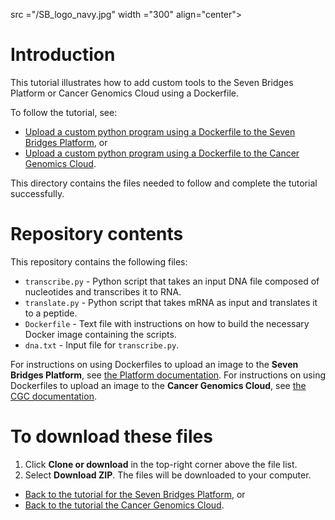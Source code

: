 src ="/SB_logo_navy.jpg" width ="300" align="center">

# Introduction
This tutorial illustrates how to add custom tools to the Seven Bridges Platform or Cancer Genomics Cloud using a Dockerfile.

To follow the tutorial, see:
* [Upload a custom python program using a Dockerfile to the Seven Bridges Platform](http://docs.sevenbridges.com/v1.0/docs/worked-example-of-uploading-a-custom-python-program), or
* [Upload a custom python program using a Dockerfile to the Cancer Genomics Cloud](http://docs.cancergenomicscloud.org/v1.0/docs/worked-example-of-uploading-a-custom-python-program).

This directory contains the files needed to follow and complete the tutorial successfully.

# Repository contents
This repository contains the following files:
* `transcribe.py` - Python script that takes an input DNA file composed of nucleotides and transcribes it to RNA.
* `translate.py` - Python script that takes mRNA as input and translates it to a peptide.
* `Dockerfile` - Text file with instructions on how to build the necessary Docker image containing the scripts.
* `dna.txt` - Input file for `transcribe.py`.

For instructions on using Dockerfiles to upload an image to the **Seven Bridges Platform**, see [the Platform documentation](http://docs.sevenbridges.com/v1.0/docs/upload-your-docker-image-with-a-dockerfile).
For instructions on using Dockerfiles to upload an image to the **Cancer Genomics Cloud**, see [the CGC documentation](http://docs.cancergenomicscloud.org/v1.0/docs/upload-your-docker-image-with-a-dockerfile).

# To download these files
1. Click **Clone or download** in the top-right corner above the file list.
2. Select **Download ZIP**.
The files will be downloaded to your computer.

* [Back to the tutorial for the Seven Bridges Platform](http://docs.sevenbridges.com/v1.0/docs/worked-example-of-uploading-a-custom-python-program), or
* [Back to the tutorial the Cancer Genomics Cloud](http://docs.cancergenomicscloud.org/v1.0/docs/worked-example-of-uploading-a-custom-python-program).


